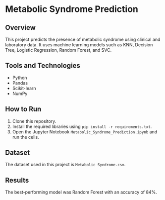 # Metabolic Syndrome Prediction

## Overview
This project predicts the presence of metabolic syndrome using clinical and laboratory data. It uses machine learning models such as KNN, Decision Tree, Logistic Regression, Random Forest, and SVC.

## Tools and Technologies
- Python
- Pandas
- Scikit-learn
- NumPy

## How to Run
1. Clone this repository.
2. Install the required libraries using `pip install -r requirements.txt`.
3. Open the Jupyter Notebook `Metabolic_Syndrome_Prediction.ipynb` and run the cells.

## Dataset
The dataset used in this project is `Metabolic Syndrome.csv`.

## Results
The best-performing model was Random Forest with an accuracy of 84%.

